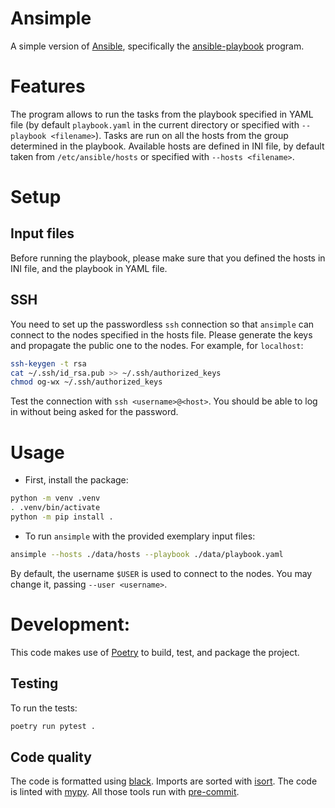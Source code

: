 Ansimple
========

A simple version of [Ansible](http://docs.ansible.com/ansible/latest/intro_getting_started.html#your-first-commands), specifically the [ansible-playbook](http://docs.ansible.com/ansible/latest/playbooks_intro.html) program.

# Features

The program allows to run the tasks from the playbook specified in YAML file (by default `playbook.yaml` in the current directory or specified with `--playbook <filename>`). Tasks are run on all the hosts from the group determined in the playbook. Available hosts are defined in INI file, by default taken from `/etc/ansible/hosts` or specified with `--hosts <filename>`.

# Setup

## Input files
Before running the playbook, please make sure that you defined the hosts in INI file, and the playbook in YAML file.

## SSH
You need to set up the passwordless `ssh` connection so that `ansimple` can connect to the nodes specified in the hosts file. Please generate the keys and propagate the public one to the nodes. For example, for `localhost`:
```bash
ssh-keygen -t rsa
cat ~/.ssh/id_rsa.pub >> ~/.ssh/authorized_keys
chmod og-wx ~/.ssh/authorized_keys
```
Test the connection with `ssh <username>@<host>`. You should be able to log in without being asked for the password.

# Usage

- First, install the package:
```bash
python -m venv .venv
. .venv/bin/activate
python -m pip install .
```
- To run `ansimple` with the provided exemplary input files:
```bash
ansimple --hosts ./data/hosts --playbook ./data/playbook.yaml
```
By default, the username `$USER` is used to connect to the nodes. You may change it, passing `--user <username>`.

# Development:

This code makes use of [Poetry](https://python-poetry.org/) to build, test, and package the project.

## Testing

To run the tests:
```bash
poetry run pytest .
```

## Code quality

The code is formatted using [black](https://black.readthedocs.io/en/stable/). Imports are sorted with [isort](https://github.com/PyCQA/isort). The code is linted with [mypy](http://mypy-lang.org/). All those tools run with [pre-commit](https://pre-commit.com/).
